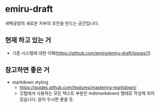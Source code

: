 # emiru-draft
새벽공방의 새로운 지부의 초안을 만드는 공간입니다.

## 현재 하고 있는 거
- 기존 시스템에 대한 이해(https://github.com/emiru/emiru-draft/issues/1)

## 참고하면 좋은 거
- markdown styling
  - https://guides.github.com/features/mastering-markdown/
  - 깃헙에서 사용하는 모든 텍스트 부분은 md(markdown) 형태로 작성케 되어 있습니다. 알아 두시면 좋을 듯.
